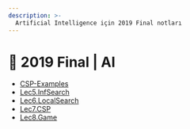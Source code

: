 ```yaml
---
description: >-
  Artificial Intelligence için 2019 Final notları
---
```


# 📅 2019 Final \| AI

<!--YPackage.YGitbookIntegration-tarafından-otomatik-oluşturulmuştur-->

- [CSP-Examples](CSP-Examples.pdf)
- [Lec5.InfSearch](Lec5.InfSearch.pdf)
- [Lec6.LocalSearch](Lec6.LocalSearch.pdf)
- [Lec7.CSP](Lec7.CSP.pdf)
- [Lec8.Game](Lec8.Game.pdf)

<!--YPackage.YGitbookIntegration-tarafından-otomatik-oluşturulmuştur-->
